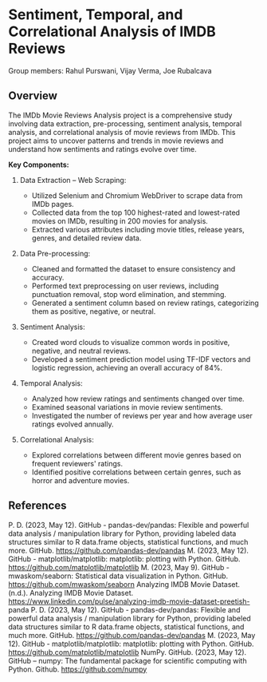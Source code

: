 # Sentiment, Temporal, and Correlational Analysis of IMDB Reviews
<h>Group members: Rahul Purswani, Vijay Verma, Joe Rubalcava<h><br>
## Overview
The IMDb Movie Reviews Analysis project is a comprehensive study involving data extraction, pre-processing, sentiment analysis, temporal analysis, and correlational analysis of movie reviews from IMDb. This project aims to uncover patterns and trends in movie reviews and understand how sentiments and ratings evolve over time.

<b>Key Components:</b>
1. Data Extraction – Web Scraping:
   - Utilized Selenium and Chromium WebDriver to scrape data from IMDb pages.
   - Collected data from the top 100 highest-rated and lowest-rated movies on IMDb, resulting in 200 movies for analysis.
   - Extracted various attributes including movie titles, release years, genres, and detailed review data.
     
2. Data Pre-processing:
   - Cleaned and formatted the dataset to ensure consistency and accuracy.
   - Performed text preprocessing on user reviews, including punctuation removal, stop word elimination, and stemming.
   - Generated a sentiment column based on review ratings, categorizing them as positive, negative, or neutral.

3. Sentiment Analysis:
   - Created word clouds to visualize common words in positive, negative, and neutral reviews.
   - Developed a sentiment prediction model using TF-IDF vectors and logistic regression, achieving an overall accuracy of 84%.

4. Temporal Analysis:
   - Analyzed how review ratings and sentiments changed over time.
   - Examined seasonal variations in movie review sentiments.
   - Investigated the number of reviews per year and how average user ratings evolved annually.

5. Correlational Analysis:
   - Explored correlations between different movie genres based on frequent reviewers' ratings.
   - Identified positive correlations between certain genres, such as horror and adventure movies.

## References
P. D. (2023, May 12). GitHub - pandas-dev/pandas: Flexible and powerful data analysis / manipulation library for Python, providing labeled data
structures similar to R data.frame objects, statistical functions, and much more. GitHub. https://github.com/pandas-dev/pandas
M. (2023, May 12). GitHub - matplotlib/matplotlib: matplotlib: plotting with Python. GitHub. https://github.com/matplotlib/matplotlib
M. (2023, May 9). GitHub - mwaskom/seaborn: Statistical data visualization in Python. GitHub. https://github.com/mwaskom/seaborn
Analyzing IMDB Movie Dataset. (n.d.). Analyzing IMDB Movie Dataset. https://www.linkedin.com/pulse/analyzing-imdb-movie-dataset-preetish-
panda
P. D. (2023, May 12). GitHub - pandas-dev/pandas: Flexible and powerful data analysis / manipulation library for Python, providing labeled data
structures similar to R data.frame objects, statistical functions, and much more. GitHub. https://github.com/pandas-dev/pandas
M. (2023, May 12). GitHub - matplotlib/matplotlib: matplotlib: plotting with Python. GitHub. https://github.com/matplotlib/matplotlib
NumPy. GitHub. (2023, May 12). GitHub – numpy: The fundamental package for scientific computing with Python. Github.
https://github.com/numpy
